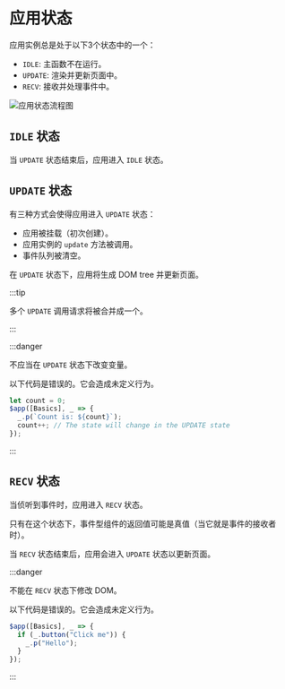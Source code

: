 # 应用状态

应用实例总是处于以下3个状态中的一个：

- `IDLE`: 主函数不在运行。
- `UPDATE`: 渲染并更新页面中。
- `RECV`: 接收并处理事件中。

![应用状态流程图](/media/app-states.png)

## `IDLE` 状态

当 `UPDATE` 状态结束后，应用进入 `IDLE` 状态。

## `UPDATE` 状态

有三种方式会使得应用进入 `UPDATE` 状态：

- 应用被挂载（初次创建）。
- 应用实例的 `update` 方法被调用。
- 事件队列被清空。

在 `UPDATE` 状态下，应用将生成 DOM tree 并更新页面。

:::tip

多个 `UPDATE` 调用请求将被合并成一个。

:::

:::danger

不应当在 `UPDATE` 状态下改变变量。

以下代码是错误的。它会造成未定义行为。

```ts
let count = 0;
$app([Basics], _ => {
  _.p(`Count is: ${count}`);
  count++; // The state will change in the UPDATE state
});
```

:::

## `RECV` 状态

当侦听到事件时，应用进入 `RECV` 状态。

只有在这个状态下，事件型组件的返回值可能是真值（当它就是事件的接收者时）。

当 `RECV` 状态结束后，应用会进入 `UPDATE` 状态以更新页面。

:::danger

不能在 `RECV` 状态下修改 DOM。

以下代码是错误的。它会造成未定义行为。

```ts
$app([Basics], _ => {
  if (_.button("Click me")) {
    _.p("Hello");
  }
});
```

:::
